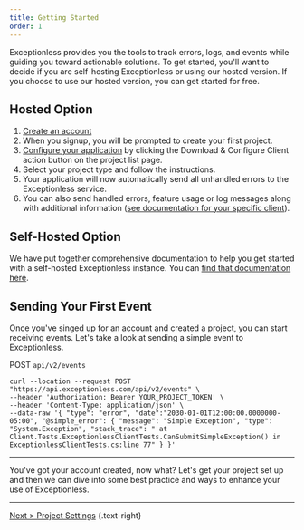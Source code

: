 ```yaml
---
title: Getting Started
order: 1
---
```

Exceptionless provides you the tools to track errors, logs, and events while guiding you toward actionable solutions. To get started, you'll want to decide if you are self-hosting Exceptionless or using our hosted version. If you choose to use our hosted version, you can get started for free. 

## Hosted Option

1. [Create an account](https://be.exceptionless.io/signup)
2. When you signup, you will be prompted to create your first project.
3. [Configure your application](https://be.exceptionless.io/project/list) by clicking the Download & Configure Client action button on the project list page.
4. Select your project type and follow the instructions.
5. Your application will now automatically send all unhandled errors to the Exceptionless service.
6. You can also send handled errors, feature usage or log messages along with additional information ([see documentation for your specific client](clients/index.md)).

## Self-Hosted Option 

We have put together comprehensive documentation to help you get started with a self-hosted Exceptionless instance. You can [find that documentation here](self-hosting). 

## Sending Your First Event 

Once you've singed up for an account and created a project, you can start receiving events. Let's take a look at sending a simple event to Exceptionless. 

POST `api/v2/events` 

```
curl --location --request POST "https://api.exceptionless.com/api/v2/events" \
--header 'Authorization: Bearer YOUR_PROJECT_TOKEN' \
--header 'Content-Type: application/json' \
--data-raw '{ "type": "error", "date":"2030-01-01T12:00:00.0000000-05:00", "@simple_error": { "message": "Simple Exception", "type": "System.Exception", "stack_trace": " at Client.Tests.ExceptionlessClientTests.CanSubmitSimpleException() in ExceptionlessClientTests.cs:line 77" } }'
```

---

You've got your account created, now what? Let's get your project set up and then we can dive into some best practice and ways to enhance your use of Exceptionless.

---

[Next > Project Settings](project-settings) {.text-right}
